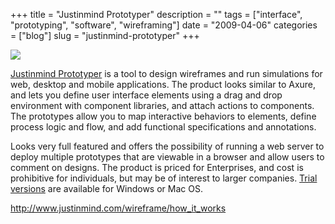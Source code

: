 +++
title = "Justinmind Prototyper"
description = ""
tags = ["interface", "prototyping", "software", "wireframing"]
date = "2009-04-06"
categories = ["blog"]
slug = "justinmind-prototyper"
+++



  <div class="notebook-screenshot"><a href="http://www.justinmind.com/wireframe/how_it_works"><img src="//konigi.com/media/notebook/justinmind-prototyper.jpg" class="notebook-image" /></a></div><p><a href="http://www.justinmind.com/wireframe/how_it_works">Justinmind Prototyper</a> is a tool to design wireframes and run simulations for web, desktop and mobile applications. The product looks similar to Axure, and lets you define user interface elements using a drag and drop environment with component libraries, and attach actions to components. The prototypes allow you to map interactive behaviors to elements, define process logic and flow, and add functional specifications and annotations. </p>
<p>Looks very full featured and offers the possibility of running a web server to deploy multiple prototypes that are viewable in a browser and allow users to comment on designs. The product is priced for Enterprises, and cost is prohibitive for individuals, but may be of interest to larger companies. <a href="http://www.justinmind.com/downloads/wireframe_tool">Trial versions</a> are available for Windows or Mac OS.</p>
    
  <a href="http://www.justinmind.com/wireframe/how_it_works">http://www.justinmind.com/wireframe/how_it_works</a>
